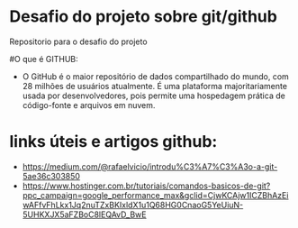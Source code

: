# Desafio do projeto  sobre git/github
Repositorio para o desafio do projeto

#O que é GITHUB: 
 - O GitHub é o maior repositório de dados compartilhado do mundo, com 28 milhões de usuários atualmente. É uma plataforma majoritariamente usada por desenvolvedores, pois permite uma hospedagem prática de código-fonte e arquivos em nuvem.

# links úteis e artigos github:
 - https://medium.com/@rafaelvicio/introdu%C3%A7%C3%A3o-a-git-5ae36c303850
 - https://www.hostinger.com.br/tutoriais/comandos-basicos-de-git?ppc_campaign=google_performance_max&gclid=CjwKCAjw1ICZBhAzEiwAFfvFhLkx1Jq2nuTZxBKIxldX1u1Q68HG0CnaoG5YeUiuN-5UHKXJX5aFZBoC8lEQAvD_BwE 
